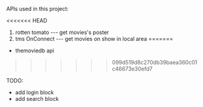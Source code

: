 APIs used in this project:

<<<<<<< HEAD
  1. rotten tomato --- get movies's poster
  2. tms OnConnect --- get movies on show in local area
=======
   - themoviedb api
>>>>>>> 099d519d8c270db39baea360c01c46673e30efd7
  
  
  
  

TODO:
  
  - add login block
  - add search block
  
  
